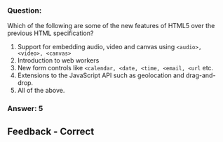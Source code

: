 ### Question:

Which of the following are some of the new features of HTML5 over the previous HTML specification?

1. Support for embedding audio, video and canvas using `<audio>, <video>, <canvas>`
2. Introduction to web workers
3. New form controls like `<calendar, <date, <time, <email, <url` etc.
4. Extensions to the JavaScript API such as geolocation and drag-and-drop.
5. All of the above.

### Answer: 5

## Feedback - Correct
